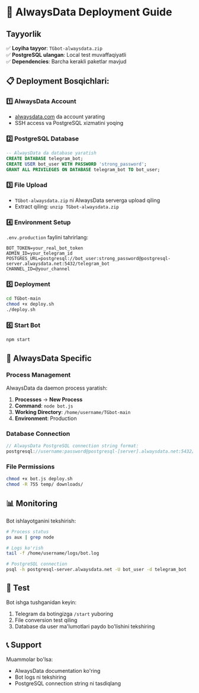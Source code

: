 # 🚀 AlwaysData Deployment Guide

## Tayyorlik

✅ **Loyiha tayyor**: `TGbot-alwaysdata.zip`  
✅ **PostgreSQL ulangan**: Local test muvaffaqiyatli  
✅ **Dependencies**: Barcha kerakli paketlar mavjud  

## 📋 Deployment Bosqichlari:

### 1️⃣ AlwaysData Account
- [alwaysdata.com](https://alwaysdata.com) da account yarating
- SSH access va PostgreSQL xizmatini yoqing

### 2️⃣ PostgreSQL Database
```sql
-- AlwaysData da database yaratish
CREATE DATABASE telegram_bot;
CREATE USER bot_user WITH PASSWORD 'strong_password';
GRANT ALL PRIVILEGES ON DATABASE telegram_bot TO bot_user;
```

### 3️⃣ File Upload
- `TGbot-alwaysdata.zip` ni AlwaysData serverga upload qiling
- Extract qiling: `unzip TGbot-alwaysdata.zip`

### 4️⃣ Environment Setup
`.env.production` faylini tahrirlang:
```env
BOT_TOKEN=your_real_bot_token
ADMIN_ID=your_telegram_id  
POSTGRES_URL=postgresql://bot_user:strong_password@postgresql-server.alwaysdata.net:5432/telegram_bot
CHANNEL_ID=@your_channel
```

### 5️⃣ Deployment
```bash
cd TGbot-main
chmod +x deploy.sh
./deploy.sh
```

### 6️⃣ Start Bot
```bash
npm start
```

## 🔧 AlwaysData Specific

### Process Management
AlwaysData da daemon process yaratish:
1. **Processes** → **New Process**
2. **Command**: `node bot.js`
3. **Working Directory**: `/home/username/TGbot-main`
4. **Environment**: Production

### Database Connection
```javascript
// AlwaysData PostgreSQL connection string format:
postgresql://username:password@postgresql-[server].alwaysdata.net:5432/database_name
```

### File Permissions
```bash
chmod +x bot.js deploy.sh
chmod -R 755 temp/ downloads/
```

## 📊 Monitoring

Bot ishlayotganini tekshirish:
```bash
# Process status
ps aux | grep node

# Logs ko'rish  
tail -f /home/username/logs/bot.log

# PostgreSQL connection
psql -h postgresql-server.alwaysdata.net -U bot_user -d telegram_bot
```

## 🔗 Test

Bot ishga tushganidan keyin:
1. Telegram da botingizga `/start` yuboring
2. File conversion test qiling
3. Database da user ma'lumotlari paydo bo'lishini tekshiring

## 📞 Support

Muammolar bo'lsa:
- AlwaysData documentation ko'ring
- Bot logs ni tekshiring 
- PostgreSQL connection string ni tasdiqlang
